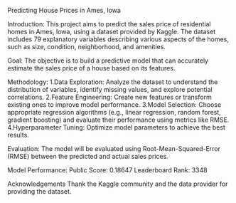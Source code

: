 Predicting House Prices in Ames, Iowa

Introduction:
This project aims to predict the sales price of residential homes in Ames, Iowa, using a dataset provided by Kaggle. The dataset includes 79 explanatory variables describing various aspects of the homes, such as size, condition, neighborhood, and amenities.

Goal:
The objective is to build a predictive model that can accurately estimate the sales price of a house based on its features.

Methodology:
1.Data Exploration: Analyze the dataset to understand the distribution of variables, identify missing values, and explore potential correlations.
2.Feature Engineering: Create new features or transform existing ones to improve model performance.
3.Model Selection: Choose appropriate regression algorithms (e.g., linear regression, random forest, gradient boosting) and evaluate their performance using metrics like RMSE.
4.Hyperparameter Tuning: Optimize model parameters to achieve the best results.

Evaluation:
The model will be evaluated using Root-Mean-Squared-Error (RMSE) between the predicted and actual sales prices.

Model Performance:
Public Score: 0.18647
Leaderboard Rank: 3348

Acknowledgements
Thank the Kaggle community and the data provider for providing the dataset.




